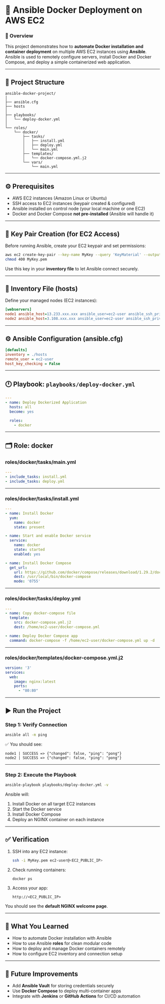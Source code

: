 # 🐳 Ansible Docker Deployment on AWS EC2

### 🚀 Overview

This project demonstrates how to **automate Docker installation and container deployment** on multiple AWS EC2 instances using **Ansible**.
Ansible is used to remotely configure servers, install Docker and Docker Compose, and deploy a simple containerized web application.

---

## 📁 Project Structure

```
ansible-docker-project/
│
├── ansible.cfg
├── hosts
│
├── playbooks/
│   └── deploy-docker.yml
│
└── roles/
    └── docker/
        ├── tasks/
        │   ├── install.yml
        │   ├── deploy.yml
        │   └── main.yml
        ├── templates/
        │   └── docker-compose.yml.j2
        └── vars/
            └── main.yml
```

---

## ⚙️ Prerequisites

* AWS EC2 instances (Amazon Linux or Ubuntu)
* SSH access to EC2 instances (keypair created & configured)
* Ansible installed on control node (your local machine or one EC2)
* Docker and Docker Compose **not pre-installed** (Ansible will handle it)

---

## 🔑 Key Pair Creation (for EC2 Access)

Before running Ansible, create your EC2 keypair and set permissions:

```bash
aws ec2 create-key-pair --key-name MyKey --query 'KeyMaterial' --output text > MyKey.pem
chmod 400 MyKey.pem
```

Use this key in your **inventory file** to let Ansible connect securely.

---

## 🧩️ Inventory File (hosts)

Define your managed nodes (EC2 instances):

```ini
[webservers]
node1 ansible_host=13.233.xxx.xxx ansible_user=ec2-user ansible_ssh_private_key_file=/path/to/MyKey.pem
node2 ansible_host=3.108.xxx.xxx ansible_user=ec2-user ansible_ssh_private_key_file=/path/to/MyKey.pem
```

---

## ⚙️ Ansible Configuration (ansible.cfg)

```ini
[defaults]
inventory = ./hosts
remote_user = ec2-user
host_key_checking = False
```

---

## 🕛 Playbook: `playbooks/deploy-docker.yml`

```yaml
---
- name: Deploy Dockerized Application
  hosts: all
  become: yes

  roles:
    - docker
```

---

## 🗂️ Role: docker

### **roles/docker/tasks/main.yml**

```yaml
---
- include_tasks: install.yml
- include_tasks: deploy.yml
```

---

### **roles/docker/tasks/install.yml**

```yaml
---
- name: Install Docker
  yum:
    name: docker
    state: present

- name: Start and enable Docker service
  service:
    name: docker
    state: started
    enabled: yes

- name: Install Docker Compose
  get_url:
    url: https://github.com/docker/compose/releases/download/1.29.2/docker-compose-Linux-x86_64
    dest: /usr/local/bin/docker-compose
    mode: '0755'
```

---

### **roles/docker/tasks/deploy.yml**

```yaml
---
- name: Copy docker-compose file
  template:
    src: docker-compose.yml.j2
    dest: /home/ec2-user/docker-compose.yml

- name: Deploy Docker Compose app
  command: docker-compose -f /home/ec2-user/docker-compose.yml up -d
```

---

### **roles/docker/templates/docker-compose.yml.j2**

```yaml
version: '3'
services:
  web:
    image: nginx:latest
    ports:
      - "80:80"
```

---

## ▶️ Run the Project

### Step 1: Verify Connection

```bash
ansible all -m ping
```

✅ You should see:

```
node1 | SUCCESS => {"changed": false, "ping": "pong"}
node2 | SUCCESS => {"changed": false, "ping": "pong"}
```

---

### Step 2: Execute the Playbook

```bash
ansible-playbook playbooks/deploy-docker.yml -v
```

Ansible will:

1. Install Docker on all target EC2 instances
2. Start the Docker service
3. Install Docker Compose
4. Deploy an NGINX container on each instance

---

## ✅ Verification

1. SSH into any EC2 instance:

   ```bash
   ssh -i MyKey.pem ec2-user@<EC2_PUBLIC_IP>
   ```
2. Check running containers:

   ```bash
   docker ps
   ```
3. Access your app:

   ```
   http://<EC2_PUBLIC_IP>
   ```

You should see the **default NGINX welcome page**.

---

## 🧠 What You Learned

* How to automate Docker installation with Ansible
* How to use Ansible **roles** for clean modular code
* How to deploy and manage Docker containers remotely
* How to configure EC2 inventory and connection setup

---

## 🌟 Future Improvements

* Add **Ansible Vault** for storing credentials securely
* Use **Docker Compose** to deploy multi-container apps
* Integrate with **Jenkins** or **GitHub Actions** for CI/CD automation

